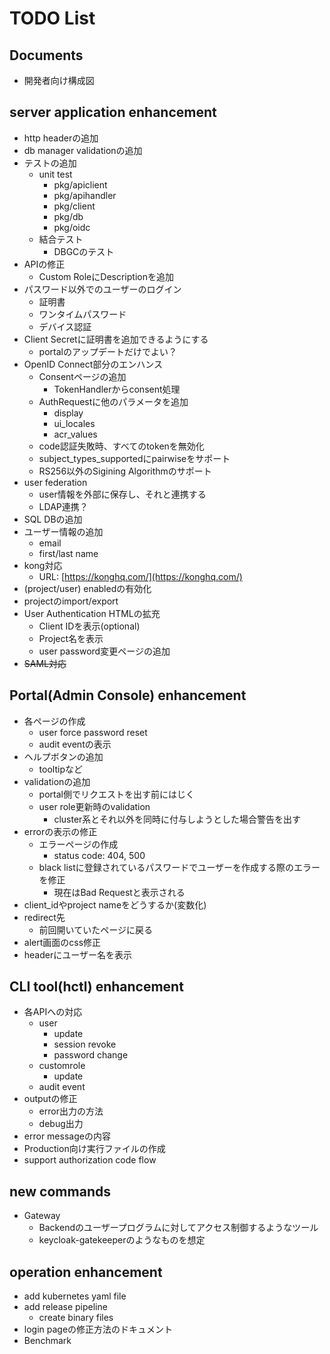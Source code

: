 # TODO List

## Documents

- 開発者向け構成図

## server application enhancement

- http headerの追加
- db manager validationの追加
- テストの追加
  - unit test
    - pkg/apiclient
    - pkg/apihandler
    - pkg/client
    - pkg/db
    - pkg/oidc
  - 結合テスト
    - DBGCのテスト
- APIの修正
  - Custom RoleにDescriptionを追加
- パスワード以外でのユーザーのログイン
  - 証明書
  - ワンタイムパスワード
  - デバイス認証
- Client Secretに証明書を追加できるようにする
  - portalのアップデートだけでよい？
- OpenID Connect部分のエンハンス
  - Consentページの追加
    - TokenHandlerからconsent処理
  - AuthRequestに他のパラメータを追加
    - display
    - ui_locales
    - acr_values
  - code認証失敗時、すべてのtokenを無効化
  - subject_types_supportedにpairwiseをサポート
  - RS256以外のSigining Algorithmのサポート
- user federation
  - user情報を外部に保存し、それと連携する
  - LDAP連携？
- SQL DBの追加
- ユーザー情報の追加
  - email
  - first/last name
- kong対応
  - URL: [https://konghq.com/](https://konghq.com/)
- (project/user) enabledの有効化
- projectのimport/export
- User Authentication HTMLの拡充
  - Client IDを表示(optional)
  - Project名を表示
  - user password変更ページの追加
- ~~SAML対応~~

## Portal(Admin Console) enhancement

- 各ページの作成
  - user force password reset
  - audit eventの表示
- ヘルプボタンの追加
  - tooltipなど
- validationの追加
  - portal側でリクエストを出す前にはじく
  - user role更新時のvalidation
    - cluster系とそれ以外を同時に付与しようとした場合警告を出す
- errorの表示の修正
  - エラーページの作成
    - status code: 404, 500
  - black listに登録されているパスワードでユーザーを作成する際のエラーを修正
    - 現在はBad Requestと表示される
- client_idやproject nameをどうするか(変数化)
- redirect先
  - 前回開いていたページに戻る
- alert画面のcss修正
- headerにユーザー名を表示

## CLI tool(hctl) enhancement

- 各APIへの対応
  - user
    - update
    - session revoke
    - password change
  - customrole
    - update
  - audit event
- outputの修正
  - error出力の方法
  - debug出力
- error messageの内容
- Production向け実行ファイルの作成
- support authorization code flow

## new commands

- Gateway
  - Backendのユーザープログラムに対してアクセス制御するようなツール
  - keycloak-gatekeeperのようなものを想定

## operation enhancement

- add kubernetes yaml file
- add release pipeline
  - create binary files
- login pageの修正方法のドキュメント
- Benchmark

